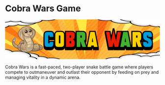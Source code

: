# Cobra Wars Game
![Cobra Wars Image](cobra_wars_image.png)

Cobra Wars is a fast-paced, two-player snake battle game where players compete to outmaneuver and outlast their opponent by feeding on prey and managing vitality in a dynamic arena.

